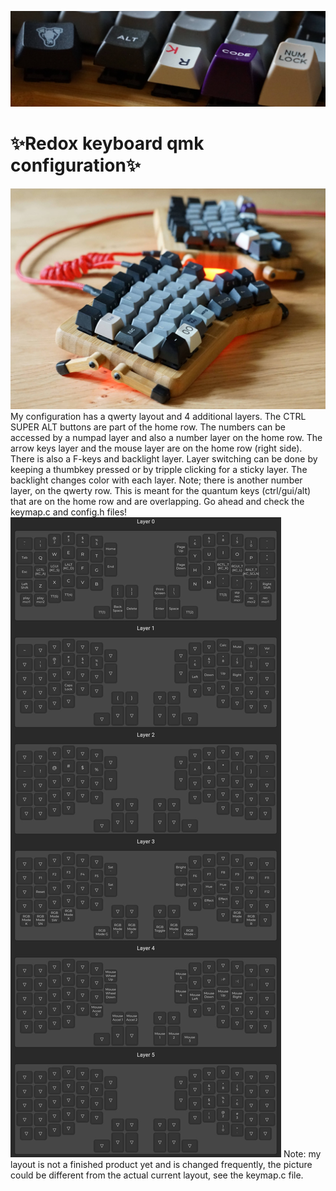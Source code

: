 <!This is the  ~/qmk_firmware/keyboards/redox/keymaps/Prutserdt/README.md file for the dotfile bare Github repo/>
![Redox keyboard](keycaps.JPG)
# :sparkles:Redox keyboard qmk configuration:sparkles:

![Redox keyboard](Redox_keyboard.JPG)
My configuration has a qwerty layout and 4 additional layers. The CTRL SUPER
ALT buttons are part of the home row. The numbers can be accessed by a numpad 
layer and also a number layer on the home row. 
The arrow keys layer and the mouse layer are on the home row (right side). 
There is also a F-keys and backlight layer. Layer switching can be done by 
keeping a thumbkey pressed or by tripple clicking for a sticky layer. 
The backlight changes color with each layer.
Note; there is another number layer, on the qwerty row. This is meant for
the quantum keys (ctrl/gui/alt) that are on the home row and are overlapping.
Go ahead and check the keymap.c and config.h files!
![Redox layers](Layers.JPG)
Note: my layout is not a finished product yet and is changed frequently, the
picture could be different from the actual current layout, see the keymap.c
file. 
